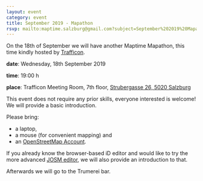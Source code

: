 ```yaml
---
layout: event
category: event
title: September 2019 - Mapathon
rsvp: mailto:maptime.salzburg@gmail.com?subject=September%202019%20Mapathon
---
```


On the 18th of September we will have another Maptime Mapathon, this time kindly hosted by [Trafficon](https://www.trafficon.eu/).

**date**: Wednesday, 18th September 2019

**time**: 19:00 h

**place**: Trafficon Meeting Room, 7th floor, [Strubergasse 26, 5020 Salzburg](https://www.openstreetmap.org/?mlat=47.80948&mlon=13.03079#map=19/47.80948/13.03079)



This event does not require any prior skills, everyone interested is welcome! We will provide a basic introduction.

Please bring:
* a laptop,
* a mouse (for convenient mapping) and
* an [OpenStreetMap Account](https://www.openstreetmap.org/user/new).

If you already know the browser-based iD editor and would like to try the more advanced [JOSM editor](https://josm.openstreetmap.de/), we will also provide an introduction to that.

Afterwards we will go to the Trumerei bar.
